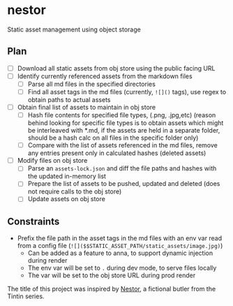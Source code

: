 # nestor

Static asset management using object storage

## Plan

- [ ] Download all static assets from obj store using the public facing URL
- [ ] Identify currently referenced assets from the markdown files
    - [ ] Parse all md files in the specified directories
    - [ ] Find all asset tags in the md files (currently, `![]()` tags), use regex to obtain paths to actual assets
- [ ] Obtain final list of assets to maintain in obj store
    - [ ] Hash file contents for specified file types, (.png, .jpg,etc) 
 (reason behind looking for specific file types is to obtain assets which might be interleaved with *.md, if the assets are held in a separate folder, should be a hash calc on all files in the specific folder only)
    - [ ] Compare with the list of assets referenced in the md files, remove any entries present only in calculated hashes (deleted assets)
- [ ] Modify files on obj store
    - [ ] Parse an `assets-lock.json` and diff the file paths and hashes with the updated in-memory list
    - [ ] Prepare the list of assets to be pushed, updated and deleted (does not require calls to the obj store)
    - [ ] Update assets on obj store

## Constraints

- Prefix the file path in the asset tags in the md files with an env var read from a config file (`![]($$STATIC_ASSET_PATH/static_assets/image.jpg)`)
    - Can be added as a feature to anna, to support dynamic injection during render
    - The env var will be set to `.` during dev mode, to serve files locally
    - The var will be set to the obj store URL during prod render

The title of this project was inspired by [Nestor](https://tintin.fandom.com/wiki/Nestor), a fictional butler from the Tintin series.
